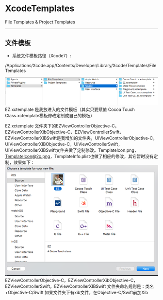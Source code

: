 # XcodeTemplates
File Templates &amp; Project Templates
***
## 文件模板
* 系统文件模板路径（Xcode7）:

/Applications/Xcode.app/Contents/Developer/Library/Xcode/Templates/File Templates

![系统文件模板路径](/README/系统文件模板路径.png)
EZ.xctemplate 是我放进入的文件模板（其实只要赋值 Cocoa Touch Class.xctemplate模板修改定制成自己的模板）

EZ.xctemplate 文件夹下的EZViewControllerObjective-C，EZViewControllerXibObjective-C，EZViewControllerSwift，EZViewControllerXIBSwift是我增加的文件夹，UIViewControllerObjective-C，UIViewControllerXIBObjective-C，UIViewControllerSwift，UIViewControllerXIBSwift文件夹做了定制修改。TemplateIcon.png，TemplateIcon@2x.png，TemplateInfo.plist也做了相应的修改，其它暂时没有定制，效果如下：
![自定义文件模板效果](/README/自定义文件模板效果.png)
EZViewControllerObjective-C，EZViewControllerXibObjective-C，EZViewControllerSwift，EZViewControllerXIBSwift 文件夹命名规则是：类名+Objective-C/Swift 如果文件夹下有xib文件，在Objective-C/Swift前加Xib







